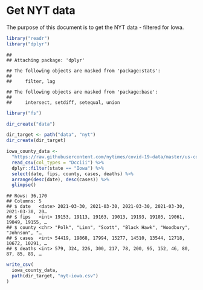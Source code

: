 Get NYT data
================

The purpose of this document is to get the NYT data - filtered for Iowa.

``` r
library("readr")
library("dplyr")
```

    ## 
    ## Attaching package: 'dplyr'

    ## The following objects are masked from 'package:stats':
    ## 
    ##     filter, lag

    ## The following objects are masked from 'package:base':
    ## 
    ##     intersect, setdiff, setequal, union

``` r
library("fs")
```

``` r
dir_create("data")

dir_target <- path("data", "nyt")
dir_create(dir_target)
```

``` r
iowa_county_data <- 
  "https://raw.githubusercontent.com/nytimes/covid-19-data/master/us-counties.csv" %>%
  read_csv(col_types = "Dcciii") %>%
  dplyr::filter(state == "Iowa") %>%
  select(date, fips, county, cases, deaths) %>%
  arrange(desc(date), desc(cases)) %>%
  glimpse()
```

    ## Rows: 36,170
    ## Columns: 5
    ## $ date   <date> 2021-03-30, 2021-03-30, 2021-03-30, 2021-03-30, 2021-03-30, 20…
    ## $ fips   <int> 19153, 19113, 19163, 19013, 19193, 19103, 19061, 19049, 19155, …
    ## $ county <chr> "Polk", "Linn", "Scott", "Black Hawk", "Woodbury", "Johnson", "…
    ## $ cases  <int> 54419, 19868, 17994, 15277, 14510, 13544, 12718, 10672, 10291, …
    ## $ deaths <int> 579, 324, 226, 300, 217, 78, 200, 95, 152, 46, 80, 87, 85, 89, …

``` r
write_csv(
  iowa_county_data,
  path(dir_target, "nyt-iowa.csv")
)
```
